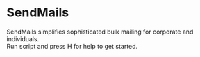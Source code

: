 # SendMails
SendMails simplifies sophisticated bulk mailing for corporate and individuals.\
Run script and press H for help to get started.
